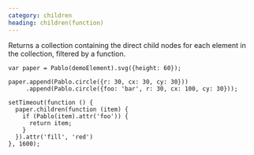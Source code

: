 ```yaml
---
category: children
heading: children(function)
---
```


Returns a collection containing the direct child nodes for each element in the collection, filtered by a function.

    var paper = Pablo(demoElement).svg({height: 60});

    paper.append(Pablo.circle({r: 30, cx: 30, cy: 30}))
         .append(Pablo.circle({foo: 'bar', r: 30, cx: 100, cy: 30}));

    setTimeout(function () {
      paper.children(function (item) {
        if (Pablo(item).attr('foo')) {
          return item;
        }
      }).attr('fill', 'red')
    }, 1600);
